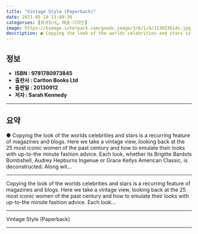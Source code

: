 ```yaml
---
title: "Vintage Style (Paperback)"
date: 2021-05-10 13:49:39
categories: [외국도서, 예술-디자인]
image: https://bimage.interpark.com/goods_image/3/6/1/4/213033614s.jpg
description: ● Copying the look of the worlds celebrities and stars is a recurring feature of magazines and blogs. Here we take a vintage view, looking back at the 25 most
---
```


## **정보**

- **ISBN : 9781780973845**
- **출판사 : Carlton Books Ltd**
- **출판일 : 20130912**
- **저자 : Sarah Kennedy**

------



## **요약**

●  Copying the look of the worlds celebrities and stars is a recurring feature of magazines and blogs. Here we take a vintage view, looking back at the 25 most iconic women of the past century and how to emulate their looks with up-to-the minute fashion advice. Each look, whether its Brigitte Bardots Bombshell, Audrey Hepburns Ingenue or Grace Kellys American Classic, is deconstructed. Along wit...

------

Copying the look of the worlds celebrities and stars is a recurring feature of magazines and blogs. Here we take a vintage view, looking back at the 25 most iconic women of the past century and how to emulate their looks with up-to-the minute fashion advice. Each look... 

------


Vintage Style (Paperback) 

------


